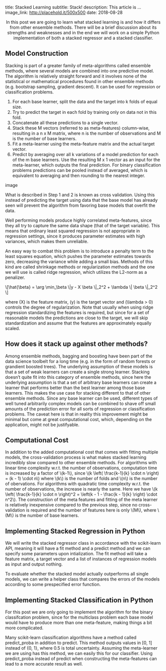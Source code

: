 title: Stacked Learning
subtitle: Stack!
description: This article is ...
image_link: http://placehold.it/500x500
date: 2018-08-28

<p style='text-align: center;'>
In this post we are going to learn what stacked learning is and how it differs from other ensemble methods. There will be a brief discussion about its strengths and weaknesses and in the end we will work on a simple Python implementation of both a stacked regressor and a stacked classifier.
</p>

## Model Construction

Stacking is part of a greater family of meta-algorithms called ensemble methods, where several models are combined into one predictive model. The algorithm is relatively straight forward and it involves none of the statistical or mathematical procedures found in other ensemble methods (e.g. bootstrap sampling, gradient descent). It can be used for regression or classification problems.

1. For each base learner, split the data and the target into k folds of equal size.
2. Try to predict the target in each fold by training only on data not in this fold.
3. Concatenate all these predictions to a single vector.
4. Stack these M vectors (referred to as meta-features) column-wise, resulting in a n x M matrix, where n is the number of observations and M is the number of base learners.
5. Fit a meta-learner using the meta-feature matrix and the actual target vector.
6. Predict by averaging over all k variations of a model prediction for each of the m base learners. Use the resulting M x 1 vector as an input for the meta-learner, which outputs the final prediction. For binary classification problems predictions can be pooled instead of averaged, which is equivalent to averaging and then rounding to the nearest integer.

image

What is described in Step 1 and 2 is known as cross validation. Using this instead of predicting the target using data that the base model has already seen will prevent the algorithm from favoring base models that overfit the data.


Well performing models produce highly correlated meta-features, since they all try to capture the same data shape (that of the target variable). This means that ordinary least squared regression is not appropriate in regression settings, since it produces parameter estimates with high variances, which makes them unreliable.

An easy way to combat this problem is to introduce a penalty term to the least squares equation, which pushes the parameter estimates towards zero, decreasing the variance while adding a small bias. Methods of this kind are called shrinkage methods or regularization methods and the one we will use is called ridge regression, which utilizes the L2-norm as a penalizer.

<p>
\[\hat{\beta} = \arg \min_\beta \|y - X \beta \|_2^2 + \lambda \| \beta \|_2^2  \]


where \(X\) is the feature matrix, \(y\) is the target vector and \(\lambda > 0\) controls the degree of regularization. Note that usually when using ridge regression standardizing the features is required, but since for a set of reasonable models the predictions are close to the target, we will skip standardization and assume that the features are approximately equally scaled.
</p>

## How does it stack up against other methods?

Among ensemble methods, bagging and boosting have been part of the data science toolbelt for a long time (e.g. in the form of random forests or grandient boosted trees). The underlying assumption of these models is that a set of weak learners can create a single strong learner. Stacking doesn’t quite fit into this category of ensemble methods, since here the underlying assumption is that a set of arbitrary base learners can create a learner that performs better than the best learner among those base learners. This makes the use case for stacking different to that of other ensemble methods. Since any base learner can be used, different types of well tuned arbitrarily complex models can be combined to shave off small amounts of the prediction error for all sorts of regression or classification problems. The caveat here is that in reality this improvement might be minimal but come at great computational cost, which, depending on the application, might not be justifyable.

## Computational Cost

<p>
In addition to the added computational cost that comes with fitting multiple models, the cross-validation process is what makes stacked learning incredibly slow compared to other ensemble methods. For algorithms with linear time complexity w.r.t. the number of observations, computation time is increased by a factor of \(k-1\), since \(k \left( \frac{k-1}{k} \cdot n \right) = (k - 1) \cdot n\) where \(k\) is the number of folds and \(n\) is the number of obervations. For algorithms with quadratic time complexity w.r.t. the number of observations, the increase is nearly the same. Here we have \(k \left( \frac{k-1}{k} \cdot n \right)^2 = \left(k - 1 - \frac{k - 1}{k} \right) \cdot n^2\). The construction of the meta features and fitting of the meta learner is relatively inexpensive compared to the previous step, since no cross-validation is required and the number of features here is only \(M\), where \(M\) is the number of base learners.
</p>


## Implementing Stacked Regression in Python

We will write the stacked regressor class in accordance with the scikit-learn API, meaning it will have a fit method and a predict method and we can specify some parameters upon intialization. The fit method will take a feature matrix, a target vector and a list of instances of regression models as input and output nothing.

To evaluate whether the stacked model actually outperforms all single models, we can write a helper class that compares the errors of the models according to some prespecified error function.

## Implementing Stacked Classification in Python

For this post we are only going to implement the algorithm for the binary classifcation problem, since for the multiclass problem each base model would have to produce more than one meta-feature, making things a bit more complicated.

Many scikit-learn classification algorithms have a method called predict_proba in addition to predict. This method outputs values in [0, 1] instead of {0, 1}, where 0.5 is total uncertainty. Assuming the meta-learner we are using has this method, we can easily this for our classifier. Using predict_proba instead of predict when constructing the meta-features can lead to a more accurate result as well.





